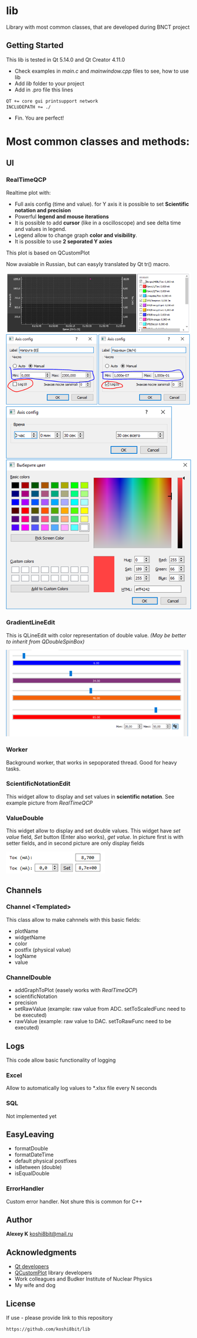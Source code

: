 # lib
Library with most common classes, that are developed during BNCT project

## Getting Started
This lib is tested in Qt 5.14.0 and Qt Creator 4.11.0

* Check examples in *main.c* and *mainwindow.cpp* files to see, how to use lib
* Add *lib* folder to your project
* Add in .pro file this lines
```
QT += core gui printsupport network
INCLUDEPATH += ./
```
* Fin. You are perfect!

# Most common classes and methods:

## UI

### RealTimeQCP

Realtime plot with:
* Full axis config (time and value). for Y axis it is possible to set **Scientific notation and precision**
* Powerful **legend and mouse iterations**
* It is possible to add **cursor** (like in a oscilloscope) and see delta time and values in legend. 
* Legend allow to change graph **color and visibility**.
* It is possible to use **2 seporated Y axies**

This plot is based on QCustomPlot

Now avaiable in Russian, but can easyly translated by Qt tr() macro.

![RealTimeQCP](readme-pic/realtimeqcp01.png)
![RealTimeQCP](readme-pic/realtimeqcp02--.png)
![RealTimeQCP](readme-pic/realtimeqcp03-.png)
![RealTimeQCP](readme-pic/realtimeqcp04.png)

### GradientLineEdit

This is QLineEdit with color representation of double value. *(May be better to inherit from QDoubleSpinBox)*

![RealTimeQCP](readme-pic/gradientlineedit01.png)

### Worker

Background worker, that works in sepoporated thread. Good for heavy tasks.

### ScientificNotationEdit

This widget allow to display and set values in **scientific notation**. See example picture from *RealTimeQCP*

### ValueDouble

This widget allow to display and set double values. This widget have *set value* field, *Set* button (Enter also works), *get value*. In picture first is with setter fields, and in second picture are only display fields

![RealTimeQCP](readme-pic/valuedouble01.PNG)

## Channels

### Channel \<Templated\>

This class allow to make  cahnnels with this basic fields:
* plotName
* widgetName
* color
* postfix (physical value)
* logName
* value

### ChannelDouble 
* addGraphToPlot (easely works with *RealTimeQCP*)
* scientificNotation
* precision
* setRawValue (example: raw value from ADC. setToScaledFunc need to be executed)
* rawValue (example: raw value to DAC. setToRawFunc need to be executed)

## Logs

This code allow basic functionality of logging

### Excel

Allow to automatically log values to \*.xlsx file every N seconds

### SQL

Not implemented yet

## EasyLeaving

* formatDouble
* formatDateTime
* default physical postfixes
* isBetween (double)
* isEqualDouble

### ErrorHandler

Custom error handler. Not shure this is common for C++



## Author

 **Alexey K** koshi8bit@mail.ru
 
## Acknowledgments

* [Qt developers](https://www.qt.io/)
* [QCustomPlot](https://www.qcustomplot.com/) library developers 
* Work colleagues and Budker Institute of Nuclear Physics
* My wife and dog

## License
If use - please provide link to this repository
```
https://github.com/koshi8bit/lib
```


